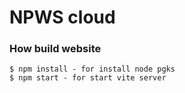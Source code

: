 # NPWS cloud

### How build website

```
$ npm install - for install node pgks
$ npm start - for start vite server
```
